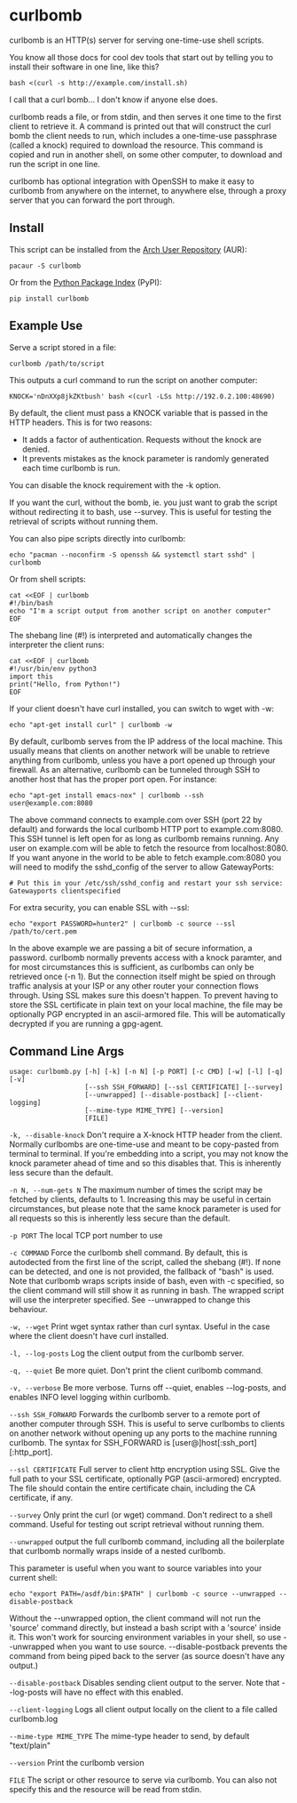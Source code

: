 # curlbomb 

curlbomb is an HTTP(s) server for serving one-time-use shell scripts.

You know all those docs for cool dev tools that start out by telling
you to install their software in one line, like this?

    bash <(curl -s http://example.com/install.sh)

I call that a curl bomb... I don't know if anyone else does.

curlbomb reads a file, or from stdin, and then serves it one time to
the first client to retrieve it. A command is printed out that will
construct the curl bomb the client needs to run, which includes a
one-time-use passphrase (called a knock) required to download the
resource. This command is copied and run in another shell, on some
other computer, to download and run the script in one line.

curlbomb has optional integration with OpenSSH to make it easy to
curlbomb from anywhere on the internet, to anywhere else, through a
proxy server that you can forward the port through.

## Install

This script can be installed from the [Arch User Repository](https://aur.archlinux.org/packages/curlbomb/) (AUR):

    pacaur -S curlbomb
	
Or from the [Python Package Index](https://pypi.python.org/pypi/curlbomb) (PyPI):

    pip install curlbomb

## Example Use

Serve a script stored in a file:

    curlbomb /path/to/script
	
This outputs a curl command to run the script on another computer:

    KNOCK='nDnXXp8jkZKtbush' bash <(curl -LSs http://192.0.2.100:48690)

By default, the client must pass a KNOCK variable that is passed in
the HTTP headers. This is for two reasons:

 * It adds a factor of authentication. Requests without the knock are
   denied.
 * It prevents mistakes as the knock parameter is randomly generated each
   time curlbomb is run. 

You can disable the knock requirement with the -k option. 

If you want the curl, without the bomb, ie. you just want to grab the
script without redirecting it to bash, use --survey. This is useful
for testing the retrieval of scripts without running them. 

You can also pipe scripts directly into curlbomb:

    echo "pacman --noconfirm -S openssh && systemctl start sshd" | curlbomb
	
Or from shell scripts:

    cat <<EOF | curlbomb
    #!/bin/bash
    echo "I'm a script output from another script on another computer"
	EOF

The shebang line (#!) is interpreted and automatically changes the
interpreter the client runs:

    cat <<EOF | curlbomb
	#!/usr/bin/env python3
	import this
	print("Hello, from Python!")
	EOF

If your client doesn't have curl installed, you can switch to wget
with -w:

    echo "apt-get install curl" | curlbomb -w

By default, curlbomb serves from the IP address of the local
machine. This usually means that clients on another network will be
unable to retrieve anything from curlbomb, unless you have a port
opened up through your firewall. As an alternative, curlbomb can be
tunneled through SSH to another host that has the proper port
open. For instance:

    echo "apt-get install emacs-nox" | curlbomb --ssh user@example.com:8080
	
The above command connects to example.com over SSH (port 22 by
default) and forwards the local curlbomb HTTP port to
example.com:8080. This SSH tunnel is left open for as long as curlbomb
remains running. Any user on example.com will be able to fetch the
resource from localhost:8080. If you want anyone in the world to be
able to fetch example.com:8080 you will need to modify the sshd_config
of the server to allow GatewayPorts:

	# Put this in your /etc/ssh/sshd_config and restart your ssh service:
    Gatewayports clientspecified

For extra security, you can enable SSL with --ssl:

    echo "export PASSWORD=hunter2" | curlbomb -c source --ssl /path/to/cert.pem

In the above example we are passing a bit of secure information, a
password. curlbomb normally prevents access with a knock paramter, and
for most circumstances this is sufficient, as curlbombs can only be
retrieved once (-n 1). But the connection itself might be spied on
through traffic analysis at your ISP or any other router your
connection flows through. Using SSL makes sure this doesn't happen. To
prevent having to store the SSL certificate in plain text on your
local machine, the file may be optionally PGP encrypted in an
ascii-armored file. This will be automatically decrypted if you are
running a gpg-agent.

## Command Line Args

    usage: curlbomb.py [-h] [-k] [-n N] [-p PORT] [-c CMD] [-w] [-l] [-q] [-v]
                       [--ssh SSH_FORWARD] [--ssl CERTIFICATE] [--survey]
                       [--unwrapped] [--disable-postback] [--client-logging]
                       [--mime-type MIME_TYPE] [--version]
                       [FILE]
    
`-k, --disable-knock` Don't require a X-knock HTTP header from the client. Normally
curlbombs are one-time-use and meant to be copy-pasted from terminal
to terminal. If you're embedding into a script, you may not know the
knock parameter ahead of time and so this disables that. This is
inherently less secure than the default.

`-n N, --num-gets N` The maximum number of times the script may be fetched by clients,
defaults to 1. Increasing this may be useful in certain circumstances,
but please note that the same knock parameter is used for all requests
so this is inherently less secure than the default.

`-p PORT` The local TCP port number to use

`-c COMMAND` Force the curlbomb shell command. By default, this is
autodected from the first line of the script, called the shebang
(#!). If none can be detected, and one is not provided, the fallback
of "bash" is used. Note that curlbomb wraps scripts inside of bash,
even with -c specified, so the client command will still show it as
running in bash. The wrapped script will use the interpreter
specified. See --unwrapped to change this behaviour.

`-w, --wget` Print wget syntax rather than curl syntax. Useful in the case
where the client doesn't have curl installed.

`-l, --log-posts` Log the client output from the curlbomb server. 

`-q, --quiet` Be more quiet. Don't print the client curlbomb command.

`-v, --verbose` Be more verbose. Turns off --quiet, enables
--log-posts, and enables INFO level logging within curlbomb.

`--ssh SSH_FORWARD` Forwards the curlbomb server to a remote port of another
computer through SSH. This is useful to serve curlbombs to clients on
another network without opening up any ports to the machine running
curlbomb. The syntax for SSH_FORWARD is [user@]host[:ssh_port][:http_port].

`--ssl CERTIFICATE` Full server to client http encryption using
SSL. Give the full path to your SSL certificate, optionally PGP
(ascii-armored) encrypted. The file should contain the entire
certificate chain, including the CA certificate, if any.

`--survey` Only print the curl (or wget) command. Don't redirect to a
shell command. Useful for testing out script retrieval without running
them. 

`--unwrapped` output the full curlbomb command, including all the
boilerplate that curlbomb normally wraps inside of a nested curlbomb.

This parameter is useful when you want to source variables into your
current shell:

    echo "export PATH=/asdf/bin:$PATH" | curlbomb -c source --unwrapped --disable-postback

Without the --unwrapped option, the client command will not run the
'source' command directly, but instead a bash script with a 'source'
inside it. This won't work for sourcing environment variables in your
shell, so use --unwrapped when you want to use
source. --disable-postback prevents the command from being piped back
to the server (as source doesn't have any output.)

`--disable-postback` Disables sending client output to the
server. Note that --log-posts will have no effect with this enabled.

`--client-logging` Logs all client output locally on the client to a
file called curlbomb.log

`--mime-type MIME_TYPE` The mime-type header to send, by default "text/plain"

`--version` Print the curlbomb version

`FILE` The script or other resource to serve via curlbomb. You can
also not specify this and the resource will be read from stdin.
